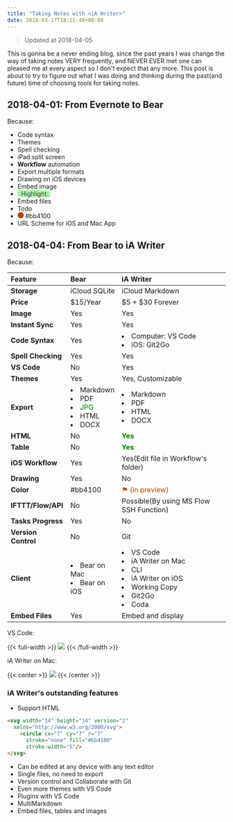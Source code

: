 ```yaml
---
title: "Taking Notes with <iA Writer>"
date: 2018-03-17T18:15:48+08:00
---
```


> Updated at 2018-04-05

This is gonna be a never ending blog, since the past years I was change the way of taking notes VERY frequently, and NEVER EVER met one can pleased me at every aspect so I don't expect that any more. This post is about to try to figure out what I was doing and thinking during the past(and future) time of choosing tools for taking notes.

## 2018-04-01: From Evernote to Bear

Because:

- Code syntax
- Themes
- Spell checking
- iPad split screen
- **Workflow** automation
- Export multiple formats
- Drawing on iOS devices
- Embed image
- <span style="background-color: #b0ffb0;color: #333"> <span style="color: #23af43"> ::</span>Highlight<span style="color: #23af43">:: </span> </span>
- Embed files
- Todo
- <svg width="14" height="14" version="2" xmlns="http://www.w3.org/2000/svg"> <circle cx="7" cy="7" r="7" stroke="none" fill="#bb4100" stroke-width="5"/></svg> #bb4100
- URL Scheme for iOS and Mac App

## 2018-04-04: From Bear to iA Writer

Because:

|Feature|Bear|iA Writer|
|:---|:---|:---|
|**Storage**|iCloud SQLite|iCloud Markdown|
|**Price**|$15/Year|$5 + $30 Forever|
|**Image**|Yes|Yes|
|**Instant Sync**|Yes|Yes|
|**Code Syntax**|Yes|<li>Computer: VS Code</li><li>iOS: Git2Go</li>|
|**Spell Checking**|Yes|Yes|
|**VS Code**|No|Yes|
|**Themes**|Yes|Yes, Customizable|
|**Export**|<li>Markdown</li><li>PDF</li><li><span style="color: green">JPG<span></li><li>HTML</li><li>DOCX</li>|<li>Markdown</li><li>PDF</li><li>HTML</li><li>DOCX</li>|
|**HTML**|No|<span style="color: green"><b>Yes</b><span>|
|**Table**|No|<span style="color: green"><b>Yes</b><span>|
|**iOS Workflow**|Yes|Yes(Edit file in Workflow's folder)|
|**Drawing**|Yes|No|
|**Color**|#bb4100|<span style="color: #bb4100">⚑<span> (in preview)|
|**IFTTT/Flow/API**|No|Possible(By using MS Flow SSH Function)|
|**Tasks Progress**|Yes|No|
|**Version Control**|No|Git|
|**Client**|<li>Bear on Mac</li><li>Bear on iOS</li>|<li>VS Code</li><li>iA Writer on Mac</li><li>CLI</li><li>iA Writer on iOS</li><li>Working Copy</li><li>Git2Go</li><li>Coda</li>|
|**Embed Files**|Yes|Embed and display|

VS Code:

{{< full-width >}}
    <img src="../img/vscode-md-preview-html.jpeg"></img>
{{< /full-width >}}

iA Writer on Mac:

{{< center >}}
    <img src="../img/ia-writer-mac-01.jpeg"></img>
{{< /center >}}

### iA Writer's outstanding features

- Support HTML

``` html
<svg width="14" height="14" version="2"
  xmlns="http://www.w3.org/2000/svg">
    <circle cx="7" cy="7" r="7"
      stroke="none" fill="#bb4100"
      stroke-width="5"/>
</svg>
```

- Can be edited at any device with any text editor
- Single files, no need to export
- Version control and Collaborate with Git
- Even more themes with VS Code
- Plugins with VS Code
- MultiMarkdown
- Embed files, tables and images
